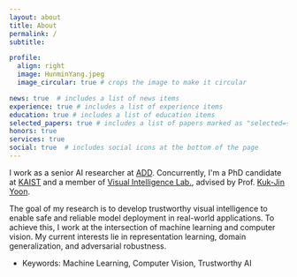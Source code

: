 ```yaml
---
layout: about
title: About
permalink: /
subtitle: 

profile:
  align: right
  image: HunminYang.jpeg
  image_circular: true # crops the image to make it circular

news: true  # includes a list of news items
experience: true # includes a list of experience items
education: true # includes a list of education items
selected_papers: true # includes a list of papers marked as "selected={true}"
honors: true
services: true
social: true  # includes social icons at the bottom of the page
---
```


I work as a senior AI researcher at [ADD](https://www.add.re.kr/eps).
Concurrently, I'm a PhD candidate at [KAIST](https://www.kaist.ac.kr/en/) and a member of  [Visual Intelligence Lab.](https://vi.kaist.ac.kr/), advised by Prof. [Kuk-Jin Yoon](https://sites.google.com/site/kjyoon/).

<!-- My research aims to develop trustworthy visual intelligence which assists decision-making processes regarding real-world problems.
To do this, I research in the interdisciplinary fields of computer vision and machine learning.
My major interests currently lie in robust model training, domain generalization/adaptation, and adversarial robustness. -->
The goal of my research is to develop trustworthy visual intelligence to enable safe and reliable model deployment in real-world applications.
To achieve this, I work at the intersection of machine learning and computer vision.
My current interests lie in representation learning, domain generalization, and adversarial robustness.
- Keywords: Machine Learning, Computer Vision, Trustworthy AI

<!-- Write your biography here. Tell the world about yourself. Link to your favorite [subreddit](http://reddit.com). You can put a picture in, too. The code is already in, just name your picture `prof_pic.jpg` and put it in the `img/` folder.

Put your address / P.O. box / other info right below your picture. You can also disable any of these elements by editing `profile` property of the YAML header of your `_pages/about.md`. Edit `_bibliography/papers.bib` and Jekyll will render your [publications page](/al-folio/publications/) automatically.

Link to your social media connections, too. This theme is set up to use [Font Awesome icons](https://fontawesome.com/) and [Academicons](https://jpswalsh.github.io/academicons/), like the ones below. Add your Facebook, Twitter, LinkedIn, Google Scholar, or just disable all of them. -->